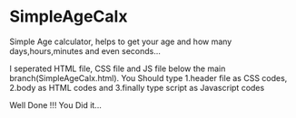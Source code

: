 # SimpleAgeCalx
Simple Age calculator, helps to get your age and how many days,hours,minutes and even seconds...

I seperated HTML file, CSS file and JS file  below the main branch(SimpleAgeCalx.html).
You Should type 1.header file as CSS codes,
2.body as HTML codes and 
3.finally type script as Javascript codes

Well Done !!!
You Did it...

